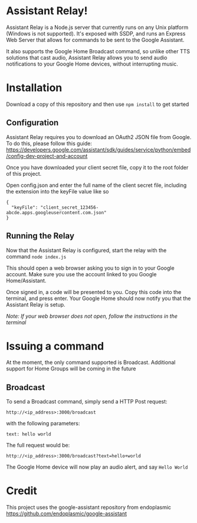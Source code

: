 # Assistant Relay!

Assistant Relay is a Node.js server that currently runs on any Unix platform (Windows is not supported).  It's exposed with SSDP, and runs an Express Web Server that allows for commands to be sent to the Google Assistant.

It also supports the Google Home Broadcast command, so unlike other TTS solutions that cast audio, Assistant Relay allows you to send audio notifications to your Google Home devices, without interrupting music.

# Installation

Download a copy of this repository and then use `npm install` to get started

## Configuration

Assistant Relay requires you to download an OAuth2 JSON file from Google.  To do this, please follow this guide: https://developers.google.com/assistant/sdk/guides/service/python/embed/config-dev-project-and-account

Once you have downloaded your client secret file, copy it to the root folder of this project.

Open config.json and enter the full name of the client secret file, including the extension into the keyFile value like so

    {
      "keyFile": "client_secret_123456-abcde.apps.googleusercontent.com.json"
    }

## Running the Relay

Now that the Assistant Relay is configured, start the relay with the command `node index.js`

This should open a web browser asking you to sign in to your Google account. Make sure you use the account linked to you Google Home/Assistant.

Once signed in, a code will be presented to you.  Copy this code into the terminal, and press enter.  Your Google Home should now notify you that the Assistant Relay is setup.

*Note: If your web browser does not open, follow the instructions in the terminal*

# Issuing a command

At the moment, the only command supported is Broadcast. Additional support for Home Groups will be coming in the future

## Broadcast

To send a Broadcast command, simply send a HTTP Post request:

    http://<ip_address>:3000/broadcast

with the following parameters:

    text: hello world

The full request would be:

    http://<ip_address>:3000/broadcast?text=hello+world
The Google Home device will now play an audio alert, and say `Hello World`

# Credit
This project uses the google-assistant repository from endoplasmic
https://github.com/endoplasmic/google-assistant
